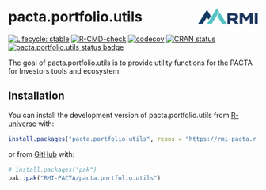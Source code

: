 # pacta.portfolio.utils <img src="man/figures/logo.png" align="right" width="120" />

<!-- badges: start -->
[![Lifecycle: stable](https://img.shields.io/badge/lifecycle-stable-brightgreen.svg)](https://lifecycle.r-lib.org/articles/stages.html#stable)
[![R-CMD-check](https://github.com/RMI-PACTA/pacta.portfolio.utils/actions/workflows/R-CMD-check.yaml/badge.svg)](https://github.com/RMI-PACTA/pacta.portfolio.utils/actions/workflows/R-CMD-check.yaml)
[![codecov](https://codecov.io/gh/RMI-PACTA/pacta.portfolio.utils/graph/badge.svg)](https://codecov.io/gh/RMI-PACTA/pacta.portfolio.utils)
[![CRAN status](https://www.r-pkg.org/badges/version/pacta.portfolio.utils)](https://CRAN.R-project.org/package=pacta.portfolio.utils)
[![pacta.portfolio.utils status badge](https://rmi-pacta.r-universe.dev/badges/pacta.portfolio.utils)](https://rmi-pacta.r-universe.dev/ui#package:pacta.portfolio.utils)
<!-- badges: end -->

The goal of pacta.portfolio.utils is to provide utility functions for the PACTA for Investors tools and ecosystem.

## Installation

<!--
You can install the released version of pacta.portfolio.utils from [CRAN](https://CRAN.R-project.org) with:

``` r
install.packages("pacta.portfolio.utils")
```
-->

You can install the development version of pacta.portfolio.utils from [R-universe](https://rmi-pacta.r-universe.dev/pacta.portfolio.utils) with:

``` r
install.packages("pacta.portfolio.utils", repos = "https://rmi-pacta.r-universe.dev")
```

or from [GitHub](https://github.com/RMI-PACTA/pacta.portfolio.utils) with:

``` r
# install.packages("pak")
pak::pak("RMI-PACTA/pacta.portfolio.utils")
```
